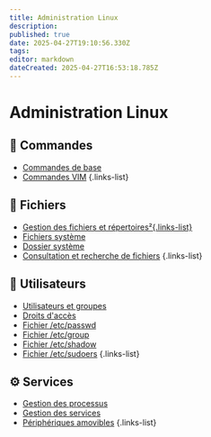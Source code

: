 ```yaml
---
title: Administration Linux
description: 
published: true
date: 2025-04-27T19:10:56.330Z
tags: 
editor: markdown
dateCreated: 2025-04-27T16:53:18.785Z
---
```



# Administration Linux

## 📘 Commandes
- [Commandes de base](/Administration-Linux/Commandes/Commandes_base)
- [Commandes VIM](/Administration-Linux/Commandes/Commandes_VIM)
{.links-list}

## 📁 Fichiers
- [Gestion des fichiers et répertoires²{.links-list}](/Administration-Linux/Fichiers/Gestion_fichiers_repertoires)
- [Fichiers système](/Administration-Linux/Fichiers/Fichiers_systeme)
- [Dossier système](/Administration-Linux/Fichiers/Dossier_systeme)
- [Consultation et recherche de fichiers](/Administration-Linux/Fichiers/Consultation_recherche_fichiers)
{.links-list}
## 👥 Utilisateurs
- [Utilisateurs et groupes](/Administration-Linux/Utilisateurs/Utilisateurs_groupes)
- [Droits d'accès](/Administration-Linux/Utilisateurs/Droits_acces)
- [Fichier /etc/passwd](/Administration-Linux/Utilisateurs/Etc_passwd)
- [Fichier /etc/group](/Administration-Linux/Utilisateurs/Etc_group)
- [Fichier /etc/shadow](/Administration-Linux/Utilisateurs/Etc_shadow)
- [Fichier /etc/sudoers](/Administration-Linux/Utilisateurs/Etc_sudoers)
{.links-list}

## ⚙️ Services
- [Gestion des processus](/Administration-Linux/Services/Gestion_processus)
- [Gestion des services](/Administration-Linux/Services/Gestion_services)
- [Périphériques amovibles](/Administration-Linux/Services/Peripheriques_amovibles)
{.links-list}